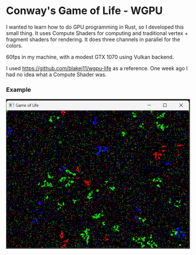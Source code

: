 # Conway's Game of Life - WGPU

I wanted to learn how to do GPU programming in Rust, so I developed this small thing. It uses Compute Shaders for computing and traditional vertex + fragment shaders for rendering. It does three channels in parallel for the colors. 

60fps in my machine, with a modest GTX 1070 using Vulkan backend.

I used https://github.com/blakej11/wgpu-life as a reference. One week ago I had no idea what a Compute Shader was.

### Example
![gol](https://github.com/javirk/game-life-wgpu/blob/rgb/images_readme/gol.png)